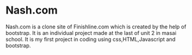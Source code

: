 # Nash.com
Nash.com is a clone site of Finishline.com which is created by the help of bootstrap.
It is an individual project made at the last of unit 2 in masai school.
It is my first project in coding using css,HTML,Javascript and bootstrap.
